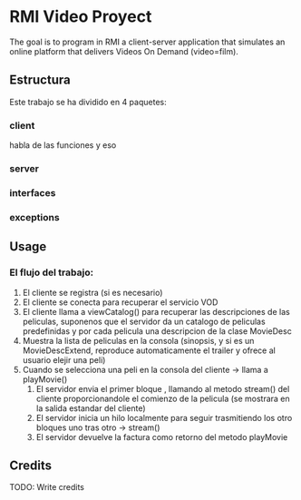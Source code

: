 # RMI Video Proyect
The goal is to program in RMI a client-server application that simulates an online platform that delivers Videos On Demand (video=film).



## Estructura

Este trabajo se ha dividido en 4 paquetes: 
### client
habla de las funciones y eso
### server
### interfaces
### exceptions


## Usage
### El flujo del trabajo:

1. El cliente se registra (si es necesario)
2. El cliente se conecta para recuperar el servicio VOD
3. El cliente llama a viewCatalog() para recuperar las descripciones de las peliculas, suponenos que el servidor da un catalogo de peliculas predefinidas y por cada pelicula una descripcion de la clase MovieDesc
4. Muestra la lista de peliculas en la consola (sinopsis, y si es un MovieDescExtend, reproduce automaticamente el trailer y ofrece al usuario elejir una peli)
5. Cuando se selecciona una peli en la consola del cliente -> llama a playMovie()
   1. El servidor envia el primer bloque , llamando al metodo stream() del cliente proporcionandole el comienzo de la pelicula (se mostrara en la salida estandar del cliente)
   2. El servidor inicia un hilo localmente para seguir trasmitiendo los otro bloques uno tras otro -> stream()
   3. El servidor devuelve la factura como retorno del metodo playMovie

## Credits

TODO: Write credits


